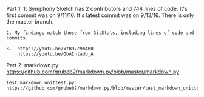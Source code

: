 Part 1:
	1. Symphony Sketch has 2 contributors and 744 lines of code. It's first commit was on 
	9/11/16. It's latest commit was on 9/13/16. There is only the master branch.

	2. My findings match those from GitStats, including lines of code and commits.

	3. 	https://youtu.be/xtB97c9mABU
		https://youtu.be/ObAIntadb_A

Part 2:
	markdown.py: https://github.com/grubeb2/markdown.py/blob/master/markdown.py

	test_markdown_unittest.py: https://github.com/grubeb2/markdown.py/blob/master/test_markdown_unittest.py